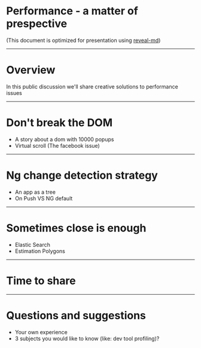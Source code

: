 # Performance - a matter of prespective
(This document is optimized for presentation using [reveal-md](https://github.com/webpro/reveal-md))


---

# Overview
In this public discussion we'll share creative solutions to performance issues


---

# Don't break the DOM
* A story about a dom with 10000 popups
* Virtual scroll (The facebook issue)

---

# Ng change detection strategy
* An app as a tree
* On Push VS NG default

---

# Sometimes close is enough
* Elastic Search
* Estimation Polygons
---

# Time to share

---

# Questions and suggestions
* Your own experience
* 3 subjects you would like to know (like: dev tool profiling)?

